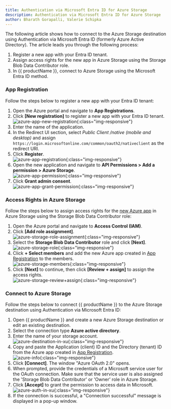 ```yaml
---
title: Authentication via Microsoft Entra ID for Azure Storage
description: Authentication via Microsoft Entra ID for Azure Storage
author: Bharath Gorapalli, Valerie Schipka
---
```


The following article shows how to connect to the Azure Storage destination using Authentication via Microsoft Entra ID (formerly Azure Active Directory).
The article leads you through the following process:

1. Register a new app with your Entra ID tenant.
2. Assign access rights for the new app in Azure Storage using the Storage Blob Data Contributor role.
3. In {{ productName }}, connect to Azure Storage using the Microsoft Entra ID method.

### App Registration

Follow the steps below to register a new app with your Entra ID tenant:

1. Open the Azure portal and navigate to **App Registrations**.
2. Click **[New registration]** to register a new app with your Entra ID tenant. <br>
![azure-app-new-registration](../assets/images/articles/xu/azure-storage/azure-app-new-registration.png){:class="img-responsive"}
3. Enter the name of the application.
4. In the Redirect UI section, select *Public Client /native (mobile and desktop)* and assign `https://login.microsoftonline.com/common/oauth2/nativeclient` as the redirect URI.
5. Click **Register**.<br>
![azure-app-registration](../assets/images/articles/xu/azure-storage/azure-app-registration.png){:class="img-responsive"}
6. Open the new application and navigate to **API Permissions > Add a permission > Azure Storage**.<br>
![azure-app-permission](../assets/images/articles/xu/azure-storage/azure-app-permission.png){:class="img-responsive"}
7. Click **Grant admin consent**.<br>
![azure-app-grant-permission](../assets/images/articles/xu/azure-storage/azure-app-grant-permission.png){:class="img-responsive"}

### Access Rights in Azure Storage

Follow the steps below to assign access rights for the [new Azure app](#app-registration) in Azure Storage using the Storage Blob Data Contributor role:

1. Open the Azure portal and navigate to **Access Control (IAM)**. 
2. Click **[Add role assignment]**.<br>
![azure-storage-role-assignment](../assets/images/articles/xu/azure-storage/azure-storage-role-assignment.png){:class="img-responsive"}
3. Select the **Storage Blob Data Contributor** role and click **[Next]**. <br>
![azure-storage-role](../assets/images/articles/xu/azure-storage/azure-storage-role.png){:class="img-responsive"}
4. Click **+ Select members** and add the new Azure app created in [App Registration](#app-registration) to the members.<br>
![azure-storage-members](../assets/images/articles/xu/azure-storage/azure-storage-members.png){:class="img-responsive"}
5. Click **[Next]** to continue, then click **[Review + assign]** to assign the access rights.<br>
![azure-storage-review+assign](../assets/images/articles/xu/azure-storage/azure-storage-review+assign.png){:class="img-responsive"}

### Connect to Azure Storage

Follow the steps below to connect {{ productName }} to the Azure Storage destination using Authentication via Microsoft Entra ID:

1. Open {{ productName }} and create a new Azure Storage destination or edit an existing destination.
2. Select the connection type **Azure active directory**. 
3. Enter the name of your storage account.<br>
![azure-destination-in-xu](../assets/images/articles/xu/azure-storage/azure-destination-in-xu.png){:class="img-responsive"}
4. Copy and paste the Application (client) ID and the Directory (tenant) ID from the Azure app created in [App Registration](#app-registration).<br>
![azure-info](../assets/images/articles/xu/azure-storage/azure-info.png){:class="img-responsive"}
5. Click **[Connect]**. The window "Azure OAuth 2.0" opens.
6. When prompted, provide the credentials of a Microsoft service user for the OAuth connection. 
Make sure that the service user is also assigned the 'Storage Blob Data Contributor' or 'Owner' role in Azure Storage.
7. Click **[Accept]** to grant the permission to access data in Microsoft. <br>
![azure-auth-in-xu](../assets/images/articles/xu/azure-storage/azure-auth-in-xu.png){:class="img-responsive"}
8. If the connection is successful, a "Connection successful" message is displayed in a pop-up window.


